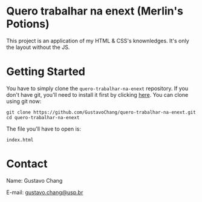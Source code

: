 ﻿# Quero trabalhar na enext (Merlin's Potions)

This project is an application of my HTML & CSS's knownledges. It's only the layout without the JS.

# Getting Started

You have to simply clone the `quero-trabalhar-na-enext` repository.
If you don't have git, you'll need to install it first by clicking [here][git].
You can clone using git now: 
```
git clone https://github.com/GustavoChang/quero-trabalhar-na-enext.git
cd quero-trabalhar-na-enext
```
The file you'll have to open is: 
```
index.html
```

# Contact

Name: Gustavo Chang

E-mail: gustavo.chang@usp.br

[git]: https://git-scm.com/

